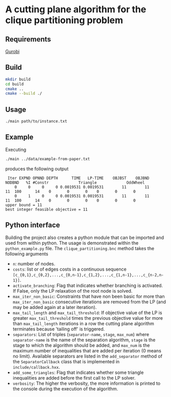 # A cutting plane algorithm for the clique partitioning problem

## Requirements
[Gurobi](https://www.gurobi.com/documentation/current/refman/cpp_api_overview.html)

## Build

```bash
mkdir build
cd build
cmake ..
cmake --build ./
```

## Usage
```bash
./main path/to/instance.txt
```

## Example

Executing 
```bash
./main ../data/example-from-paper.txt
```
produces the following output

```
 Iter EXPND OPNND DEPTH      TIME   LP-TIME    OBJBST    OBJBND    NODBND   %I #Constr             Triangle             OddWheel 
    0     0     0     0 0.0019531 0.0019531        11        11        11  100      14    0       0       0    0       0       0 
    0     1     0     0 0.0019531 0.0019531        11        11        11  100      14    0       0       0    0       0       0 
upper bound = 11
best integer feasible objective = 11
```

## Python interface
Building the project also creates a python module that can be imported and used from within python.
The usage is demonstrated within the `python_example.py` file.
The `clique_partitioning.bnc` method takes the following arguments
- `n`: number of nodes.
- `costs`: list or of edges costs in a continuous sequence `[c_{0,1},c_{0,2},...,c_{0,n-1},c_{1,2},...,c_{1,n-1},...,c_{n-2,n-1}]`.
- `activate_branching`: Flag that indicates whether branching is activated. If False, only the LP relaxation of the root node is solved.
- `max_iter_non_basic`: Constraints that have non been basic for more than `max_iter_non_basic` consecutive iterations are removed from the LP (and may be added again at a later iteration).
- `max_tail_length` and `max_tail_threshold`: If objective value of the LP is greater `max_tail_threshold` times the previous objective value for more than `max_tail_length` iterations in a row the cutting plane algorithm terminates because 'tailing off' is triggered.
- `separators`: List of triples (`separator-name`, `stage`, `max_num`) where `separator-name` is the name of the separation algorithm, `stage` is the stage to which the algorithm should be added, and `max_num` is the maximum number of inequalities that are added per iteration (0 means no limit). Available separators are listed in the `add_separator` method of the `SeparatorCallback` class that is implemented in `include/callback.hxx`.
- `add_some_triangles`: Flag that indicates whether some triangle inequalities are added before the first call to the LP solver.
- `verbosity`: The higher the verbosity, the more information is printed to the console during the execution of the algorithm.
